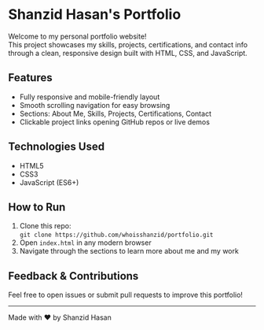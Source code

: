 # Shanzid Hasan's Portfolio

Welcome to my personal portfolio website!  
This project showcases my skills, projects, certifications, and contact info through a clean, responsive design built with HTML, CSS, and JavaScript.

## Features
- Fully responsive and mobile-friendly layout  
- Smooth scrolling navigation for easy browsing  
- Sections: About Me, Skills, Projects, Certifications, Contact  
- Clickable project links opening GitHub repos or live demos

## Technologies Used
- HTML5  
- CSS3  
- JavaScript (ES6+)

## How to Run
1. Clone this repo:  
   `git clone https://github.com/whoisshanzid/portfolio.git`  
2. Open `index.html` in any modern browser  
3. Navigate through the sections to learn more about me and my work

## Feedback & Contributions
Feel free to open issues or submit pull requests to improve this portfolio!

---

Made with ❤️ by Shanzid Hasan
